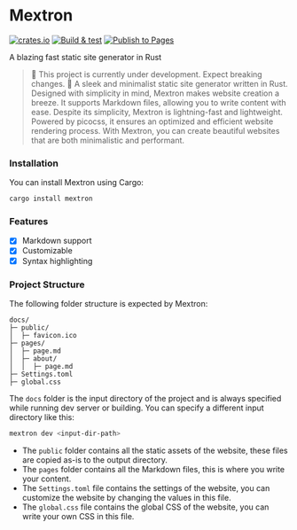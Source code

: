 <!-- @format -->

# Mextron

[![crates.io](https://img.shields.io/crates/v/mextron)](https://crates.io/crates/mextron)
[![Build & test](https://github.com/AvaterClasher/mextron/actions/workflows/build_test.yml/badge.svg)](https://github.com/AvaterClasher/mextron/actions/workflows/build_test.yml)
[![Publish to Pages](https://github.com/AvaterClasher/mextron/actions/workflows/static.yml/badge.svg)](https://github.com/AvaterClasher/mextron/actions/workflows/static.yml)

A blazing fast static site generator in Rust

> 🚧 This project is currently under development. Expect breaking changes. 🚧
> A sleek and minimalist static site generator written in Rust. Designed with simplicity in mind, Mextron makes website creation a breeze. It supports Markdown files, allowing you to write content with ease. Despite its simplicity, Mextron is lightning-fast and lightweight. Powered by picocss, it ensures an optimized and efficient website rendering process. With Mextron, you can create beautiful websites that are both minimalistic and performant.

### Installation

You can install Mextron using Cargo:

```bash
cargo install mextron
```

### Features

-   [x] Markdown support
-   [x] Customizable
-   [x] Syntax highlighting

### Project Structure

The following folder structure is expected by Mextron:

```
docs/
├─ public/
│  ├─ favicon.ico
├─ pages/
│  ├─ page.md
│  ├─ about/
│  │  ├─ page.md
├─ Settings.toml
├─ global.css
```

The `docs` folder is the input directory of the project and is always specified while running dev server or building. You can specify a different input directory like this:

```bash
mextron dev <input-dir-path>
```

-   The `public` folder contains all the static assets of the website, these files are copied as-is to the output directory.
-   The `pages` folder contains all the Markdown files, this is where you write your content.
-   The `Settings.toml` file contains the settings of the website, you can customize the website by changing the values in this file.
-   The `global.css` file contains the global CSS of the website, you can write your own CSS in this file.
